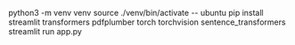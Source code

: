 python3 -m venv venv
source ./venv/bin/activate -- ubuntu
pip install streamlit transformers pdfplumber torch torchvision sentence_transformers
streamlit run app.py